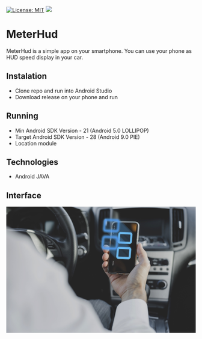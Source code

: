 [![License: MIT](https://img.shields.io/badge/License-MIT-yellow.svg)](https://opensource.org/licenses/MIT)
[![](https://badgen.net/github/release/janjedrzejak/MeterHud)](https://github.com/janjedrzejak/MeterHud/releases)
# MeterHud
MeterHud is a simple app on your smartphone. You can use your phone as HUD speed display in your car.
## Instalation
* Clone repo and run into Android Studio
* Download release on your phone and run
## Running
* Min Android SDK Version - 21 (Android 5.0 LOLLIPOP)
* Target Android SDK Version - 28 (Android 9.0 PIE)
* Location module
## Technologies
* Android JAVA
## Interface
<p align="center"><img width="600" src="https://github.com/janjedrzejak/MeterHud/blob/demo/1.jpg" ></img></p>


